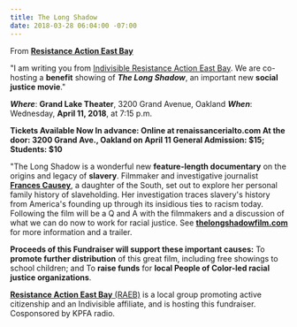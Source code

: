 ```yaml
---
title: The Long Shadow
date: 2018-03-28 06:04:00 -07:00
---
```


From [**Resistance Action East Bay**](http://https://indivisible-raeb.org/)

"I am writing you from [Indivisible Resistance Action East Bay](http://https://indivisible-raeb.org/). We are co-hosting a **benefit** showing of ***The Long Shadow***, an important new **social justice movie**."

***Where***: 
**Grand Lake Theater**, 3200 Grand Avenue, Oakland
***When***: 
Wednesday, **April 11, 2018**, at 7:15 p.m.

**Tickets Available Now
In advance: Online at renaissancerialto.com
At the door: 3200 Grand Ave., Oakland on April 11
General Admission: $15; Students: $10**

"The Long Shadow is a wonderful new **feature-length documentary** on the origins and legacy of **slavery**.
Filmmaker and investigative journalist **[Frances Causey](http://www.imdb.com/name/nm2809859/)**, a daughter of the South, set out to explore her personal family history of slaveholding. Her investigation traces slavery's history from America's founding up through its insidious ties to racism today. Following the film will be a Q and A with the filmmakers and a discussion of what we can do now to work for racial justice. See [**thelongshadowfilm.com**](http://thelongshadowfilm.com/) for more information and a trailer.

**Proceeds of this Fundraiser will support these important causes:**
To **promote further distribution** of this great film, including free showings to school children; and
To **raise funds** for **local People of Color-led racial justice organizations**.

[**Resistance Action East Bay** (RAEB)](https://indivisible-raeb.org/) is a local group promoting active citizenship and an Indivisible affiliate, and is hosting this fundraiser. Cosponsored by KPFA radio.


